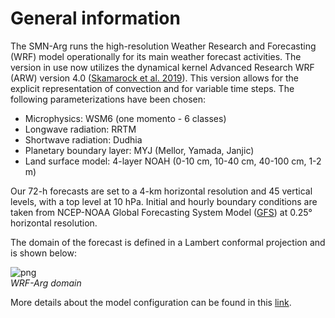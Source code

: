 # General information

The SMN-Arg runs the high-resolution Weather Research and Forecasting (WRF) model operationally for its main weather forecast activities. The version in use now utilizes the dynamical kernel Advanced Research WRF (ARW) version 4.0 ([Skamarock et al. 2019](https://www2.mmm.ucar.edu/wrf/users/docs/technote/v4_technote.pdf)). This version allows for the explicit representation of convection and for variable time steps. The following parameterizations have been chosen: <br />

- Microphysics: WSM6 (one momento - 6 classes)
- Longwave radiation: RRTM
- Shortwave radiation: Dudhia
- Planetary boundary layer: MYJ (Mellor, Yamada, Janjic)
- Land surface model: 4-layer NOAH (0-10 cm, 10-40 cm, 40-100 cm, 1-2 m)

Our 72-h forecasts are set to a 4-km horizontal resolution and 45 vertical levels, with a top level at 10 hPa. Initial and hourly boundary conditions are taken from NCEP-NOAA Global Forecasting System Model ([GFS](https://www.emc.ncep.noaa.gov/emc/pages/numerical_forecast_systems/gfs.php)) at 0.25° horizontal resolution. <br />

The domain of the forecast is defined in a Lambert conformal projection and is shown below: <br />

![png](../figuras/dominioWRF4.png)  <br /> *WRF-Arg domain*

More details about the model configuration can be found in this [link](http://repositorio.smn.gob.ar/handle/20.500.12160/1402).
